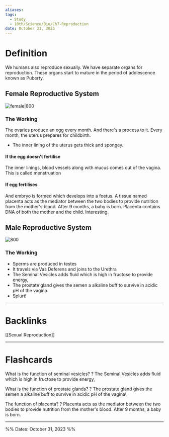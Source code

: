 ```yaml
---
aliases: 
tags:
  - Study
  - 10th/Science/Bio/Ch7-Reproduction
date: October 31, 2023
---
```

# Definition
We humans also reproduce sexually. We have separate organs for reproduction. These organs start to mature in the period of adolescence known as Puberty.
## Female Reproductive System
![female|800]()
### The Working
The ovaries produce an egg every month. And there's a process to it. Every month, the uterus prepares for childbirth.
- The inner lining of the uterus gets thick and spongey. 
#### If the egg doesn't fertilise
The inner linings, blood vessels along with mucus comes out of the vagina. This is called menstruation
#### If egg fertilises
And embryo is formed which develops into a foetus. A tissue named placenta acts as the mediator between the two bodies to provide nutrition from the mother's blood.
After 9 months, a baby is born.
Placenta contains DNA of both the mother and the child. Interesting.
## Male Reproductive System
![800]()
### The Working
- Sperms are produced in testes
- It travels via Vas Deferens and joins to the Urethra
- The Seminal Vesicles adds fluid which is high in fructose to provide energy,
- The prostate gland gives the semen a alkaline buff to survive in acidic pH of the vagina.
- Splurt!




---
# Backlinks
[[Sexual Reproduction]]

---
# Flashcards

What is the function of seminal vesicles?
?
The Seminal Vesicles adds fluid which is high in fructose to provide energy,
<!--SR:!2024-06-30,131,282-->

What is the function of prostate glands?
?
The prostate gland gives the semen a alkaline buff to survive in acidic pH of the vagina\
<!--SR:!2024-03-16,19,245-->

The function of placenta?
?
Placenta acts as the mediator between the two bodies to provide nutrition from the mother's blood.
After 9 months, a baby is born.
<!--SR:!2024-03-27,57,240-->


---

%%
Dates: October 31, 2023
%%